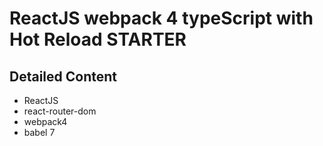 # ReactJS webpack 4 typeScript with Hot Reload STARTER

## Detailed Content
- ReactJS 
- react-router-dom
- webpack4
- babel 7